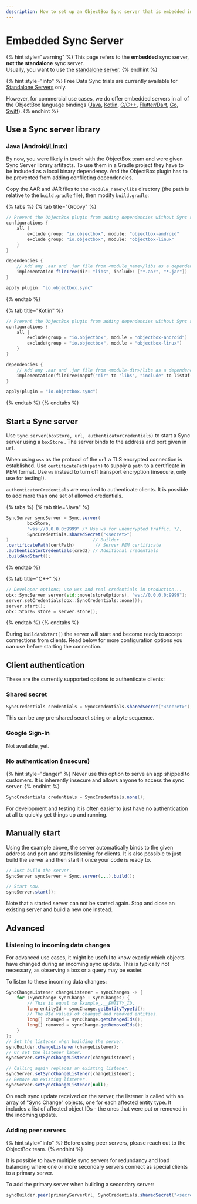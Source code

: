 ```yaml
---
description: How to set up an ObjectBox Sync server that is embedded in your application.
---
```


# Embedded Sync Server

{% hint style="warning" %}
This page refers to the **embedded** sync server, **not the standalone** sync server.\
Usually, you want to use the [standalone server](../objectbox-sync-server.md).
{% endhint %}

{% hint style="info" %}
Free Data Sync trials are currently available for [Standalone Servers](https://sync.objectbox.io/objectbox-sync-server) only.&#x20;

However, for commercial use cases, we do offer embedded servers in all of the ObjectBox language bindings ([Java](https://docs.objectbox.io/), [Kotlin](https://docs.objectbox.io/), [C/C++](https://cpp.objectbox.io/), [Flutter/Dart](https://docs.objectbox.io/), [Go](https://golang.objectbox.io/), [Swift](https://swift.objectbox.io/)).
{% endhint %}

## Use a Sync server library

### Java (Android/Linux)

By now, you were likely in touch with the ObjectBox team and were given Sync Server library artifacts. To use them in a Gradle project they have to be included as a local binary dependency. And the ObjectBox plugin has to be prevented from adding conflicting dependencies.

Copy the AAR and JAR files to the `<module_name>/libs` directory (the path is relative to the `build.gradle` file), then modify `build.gradle`:

{% tabs %}
{% tab title="Groovy" %}
```groovy
// Prevent the ObjectBox plugin from adding dependencies without Sync server.
configurations {
    all {
        exclude group: "io.objectbox", module: "objectbox-android"
        exclude group: "io.objectbox", module: "objectbox-linux"
    }
}

dependencies {
    // Add any .aar and .jar file from <module_name>/libs as a dependency.
    implementation fileTree(dir: "libs", include: ["*.aar", "*.jar"])
}

apply plugin: "io.objectbox.sync"
```
{% endtab %}

{% tab title="Kotlin" %}
```kotlin
// Prevent the ObjectBox plugin from adding dependencies without Sync server.
configurations {
    all {
        exclude(group = "io.objectbox", module = "objectbox-android")
        exclude(group = "io.objectbox", module = "objectbox-linux")
    }
}

dependencies {
    // Add any .aar and .jar file from <module-dir>/libs as a dependency.
    implementation(fileTree(mapOf("dir" to "libs", "include" to listOf("*.aar", "*.jar"))))
}

apply(plugin = "io.objectbox.sync")
```
{% endtab %}
{% endtabs %}

## Start a Sync server

Use `Sync.server(boxStore, url, authenticatorCredentials)` to start a Sync server using a `boxStore` . The server binds to the address and port given in `url`.

When using `wss` as the protocol of the `url` a TLS encrypted connection is established. Use `certificatePath(path)` to supply a `path` to a certificate in PEM format. Use `ws` instead to turn off transport encryption (insecure, only use for testing!).

`authenticatorCredentials` are required to authenticate clients. It is possible to add more than one set of allowed credentials.

{% tabs %}
{% tab title="Java" %}
```java
SyncServer syncServer = Sync.server(
        boxStore,
        "wss://0.0.0.0:9999" /* Use ws for unencrypted traffic. */,
        SyncCredentials.sharedSecret("<secret>")
)                                // Builder...
.certificatePath(certPath)        // Server PEM certificate
.authenticatorCredentials(cred2) // Additional credentials
.buildAndStart();
```
{% endtab %}

{% tab title="C++" %}
```cpp
// Developer options; use wss and real credentials in production...
obx::SyncServer server(std::move(storeOptions), "ws://0.0.0.0:9999");
server.setCredentials(obx::SyncCredentials::none());
server.start();
obx::Store& store = server.store();
```
{% endtab %}
{% endtabs %}

During `buildAndStart()` the server will start and become ready to accept connections from clients. Read below for more configuration options you can use before starting the connection.&#x20;

## Client authentication

These are the currently supported options to authenticate clients:

### Shared secret

```java
SyncCredentials credentials = SyncCredentials.sharedSecret("<secret>");
```

This can be any pre-shared secret string or a byte sequence.

### Google Sign-In

Not available, yet.

### No authentication (insecure)

{% hint style="danger" %}
Never use this option to serve an app shipped to customers. It is inherently insecure and allows anyone to access the sync server.
{% endhint %}

```java
SyncCredentials credentials = SyncCredentials.none();
```

For development and testing it is often easier to just have no authentication at all to quickly get things up and running.

## Manually start

Using the example above, the server automatically binds to the given address and port and starts listening for clients. It is also possible to just build the server and then start it once your code is ready to.

```java
// Just build the server.
SyncServer syncServer = Sync.server(...).build();

// Start now.
syncServer.start();
```

Note that a started server can not be started again. Stop and close an existing server and build a new one instead.

## Advanced

### Listening to incoming data changes

For advanced use cases, it might be useful to know exactly which objects have changed during an incoming sync update. This is typically not necessary, as observing a box or a query may be easier.

To listen to these incoming data changes:

```java
SyncChangeListener changeListener = syncChanges -> {
    for (SyncChange syncChange : syncChanges) {
        // This is equal to Example_.__ENTITY_ID.
        long entityId = syncChange.getEntityTypeId();
        // The @Id values of changed and removed entities.
        long[] changed = syncChange.getChangedIds();
        long[] removed = syncChange.getRemovedIds();
    }
};
// Set the listener when building the server.
syncBuilder.changeListener(changeListener);
// Or set the listener later.
syncServer.setSyncChangeListener(changeListener);

// Calling again replaces an existing listener.
syncServer.setSyncChangeListener(changeListener);
// Remove an existing listener.
syncServer.setSyncChangeListener(null);
```

On each sync update received on the server, the listener is called with an array of "Sync Change" objects, one for each affected entity type. It includes a list of affected object IDs - the ones that were put or removed in the incoming update.

### Adding peer servers

{% hint style="info" %}
Before using peer servers, please reach out to the ObjectBox team.
{% endhint %}

It is possible to have multiple sync servers for redundancy and load balancing where one or more secondary servers connect as special clients to a primary server.

To add the primary server when building a secondary server:

```java
syncBuilder.peer(primaryServerUrl, SyncCredentials.sharedSecret("<secret>"));
```
